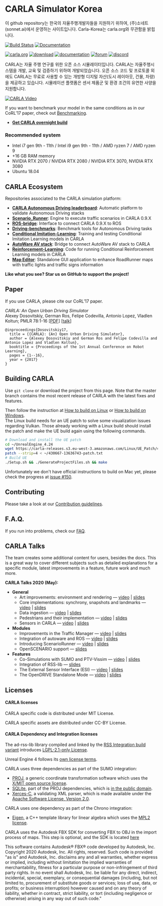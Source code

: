 CARLA Simulator Korea
=====================
이 github repository는 한국의 자율주행개발자들을 지원하기 위하여, (주)소네트 (sonnet.ai)에서 운영하는 사이트입니다.
Carla-Korea는 carla.org와 무관함을 밝힙니다. 

[![Build Status](https://travis-ci.org/carla-simulator/carla.svg?branch=master)](https://travis-ci.org/carla-simulator/carla)
[![Documentation](https://readthedocs.org/projects/carla-korea/badge/?version=latest)](http://carla-korea.readthedocs.io)

[![carla.org](Docs/img/btn/web.png)](http://carla.org)
[![download](Docs/img/btn/download.png)](https://github.com/carla-simulator/carla/blob/master/Docs/download.md)
[![documentation](Docs/img/btn/docs.png)](http://carla.readthedocs.io)
[![forum](Docs/img/btn/forum.png)](https://github.com/carla-simulator/carla/discussions)
[![discord](Docs/img/btn/chat.png)](https://discord.gg/8kqACuC)


CARLA는 자율 주행 연구를 위한 오픈 소스 시뮬레이터입니다. CARLA는 자율주행시스템을 개발, 교육 및 검증하기 위하여 개발되었습니다.
오픈 소스 코드 및 프로토콜 외에도 CARLA는 무료로 사용할 수 있는 개방형 디지털 자산(도시 레이아웃, 건물, 차량)을 제공하고 있습니다.
시뮬레이션 플랫폼은 센서 제품군 및 환경 조건의 유연한 사양을 지원합니다.

[![CARLA Video](Docs/img/video_thumbnail_0910.jpg)](https://www.youtube.com/watch?v=7jej46ALVRE)

If you want to benchmark your model in the same conditions as in our CoRL’17
paper, check out
[Benchmarking](https://github.com/carla-simulator/driving-benchmarks).

* [**Get CARLA overnight build**](http://carla-releases.s3.amazonaws.com/Linux/Dev/CARLA_Latest.tar.gz)

### Recommended system

* Intel i7 gen 9th - 11th / Intel i9 gen 9th - 11th / AMD ryzen 7 / AMD ryzen 9
* +16 GB RAM memory 
* NVIDIA RTX 2070 / NVIDIA RTX 2080 / NVIDIA RTX 3070, NVIDIA RTX 3080
* Ubuntu 18.04

## CARLA Ecosystem
Repositories associated to the CARLA simulation platform:

* [**CARLA Autonomous Driving leaderboard**](https://leaderboard.carla.org/): Automatic platform to validate Autonomous Driving stacks
* [**Scenario_Runner**](https://github.com/carla-simulator/scenario_runner): Engine to execute traffic scenarios in CARLA 0.9.X
* [**ROS-bridge**](https://github.com/carla-simulator/ros-bridge): Interface to connect CARLA 0.9.X to ROS
* [**Driving-benchmarks**](https://github.com/carla-simulator/driving-benchmarks): Benchmark tools for Autonomous Driving tasks
* [**Conditional Imitation-Learning**](https://github.com/felipecode/coiltraine): Training and testing Conditional Imitation Learning models in CARLA
* [**AutoWare AV stack**](https://github.com/carla-simulator/carla-autoware): Bridge to connect AutoWare AV stack to CARLA
* [**Reinforcement-Learning**](https://github.com/carla-simulator/reinforcement-learning): Code for running Conditional Reinforcement Learning models in CARLA
* [**Map Editor**](https://github.com/carla-simulator/carla-map-editor): Standalone GUI application to enhance RoadRunner maps with traffic lights and traffic signs information

**Like what you see? Star us on GitHub to support the project!**

Paper
-----

If you use CARLA, please cite our CoRL’17 paper.

_CARLA: An Open Urban Driving Simulator_<br>Alexey Dosovitskiy, German Ros,
Felipe Codevilla, Antonio Lopez, Vladlen Koltun; PMLR 78:1-16
[[PDF](http://proceedings.mlr.press/v78/dosovitskiy17a/dosovitskiy17a.pdf)]
[[talk](https://www.youtube.com/watch?v=xfyK03MEZ9Q&feature=youtu.be&t=2h44m30s)]


```
@inproceedings{Dosovitskiy17,
  title = {{CARLA}: {An} Open Urban Driving Simulator},
  author = {Alexey Dosovitskiy and German Ros and Felipe Codevilla and Antonio Lopez and Vladlen Koltun},
  booktitle = {Proceedings of the 1st Annual Conference on Robot Learning},
  pages = {1--16},
  year = {2017}
}
```

Building CARLA
--------------

Use `git clone` or download the project from this page. Note that the master branch contains the most recent release of CARLA with the latest fixes and features.

Then follow the instruction at [How to build on Linux][buildlinuxlink] or [How to build on Windows][buildwindowslink].  
The Linux build needs for an UE patch to solve some visualization issues regarding Vulkan. Those already working with a Linux build should install the patch and make the UE build again using the following commands.  
```sh
# Download and install the UE patch  
cd ~/UnrealEngine_4.24
wget https://carla-releases.s3.eu-west-3.amazonaws.com/Linux/UE_Patch/430667-13636743-patch.txt ~/430667-13636743-patch.txt
patch --strip=4 < ~/430667-13636743-patch.txt
# Build UE
./Setup.sh && ./GenerateProjectFiles.sh && make
```

Unfortunately we don't have official instructions to build on Mac yet, please check the progress at [issue #150][issue150].

[buildlinuxlink]: https://carla.readthedocs.io/en/latest/build_linux/
[buildwindowslink]: https://carla.readthedocs.io/en/latest/build_windows/
[issue150]: https://github.com/carla-simulator/carla/issues/150

Contributing
------------

Please take a look at our [Contribution guidelines][contriblink].

[contriblink]: https://carla.readthedocs.io/en/latest/cont_contribution_guidelines/

F.A.Q.
------

If you run into problems, check our
[FAQ](https://carla.readthedocs.io/en/latest/build_faq/).

CARLA Talks
------
The team creates some additional content for users, besides the docs. This is a great way to cover different subjects such as detailed explanations for a specific module, latest improvements in a feature, future work and much more.  

__CARLA Talks 2020 (May):__  

*   __General__  
	*   Art improvements: environment and rendering — [video](https://youtu.be/ZZaHevsz8W8) | [slides](https://drive.google.com/file/d/1l9Ztaq0Q8fNN5YPU4-5vL13eZUwsQl5P/view?usp=sharing)  
	*   Core implementations: synchrony, snapshots and landmarks — [video](https://youtu.be/nyyTLmphqY4) | [slides](https://drive.google.com/file/d/1yaOwf1419qWZqE1gTSrrknsWOhawEWh_/view?usp=sharing)
	*   Data ingestion — [video](https://youtu.be/mHiUUZ4xC9o) | [slides](https://drive.google.com/file/d/10uNBAMreKajYimIhwCqSYXjhfVs2bX31/view?usp=sharing)  
	*   Pedestrians and their implementation — [video](https://youtu.be/Uoz2ihDwaWA) | [slides](https://drive.google.com/file/d/1Tsosin7BLP1k558shtbzUdo2ZXVKy5CB/view?usp=sharing)  
	*   Sensors in CARLA — [video](https://youtu.be/T8qCSet8WK0) | [slides](https://drive.google.com/file/d/1UO8ZAIOp-1xaBzcFMfn_IoipycVkUo4q/view?usp=sharing)  
*   __Modules__  
	*   Improvements in the Traffic Manager — [video](https://youtu.be/n9cufaJ17eA) | [slides](https://drive.google.com/file/d/1R9uNZ6pYHSZoEBxs2vYK7swiriKbbuxo/view?usp=sharing)  
	*   Integration of autoware and ROS — [video](https://youtu.be/ChIgcC2scwU) | [slides](https://drive.google.com/file/d/1uO6nBaFirrllb08OeqGAMVLApQ6EbgAt/view?usp=sharing)  
	*   Introducing ScenarioRunner — [video](https://youtu.be/dcnnNJowqzM) | [slides](https://drive.google.com/file/d/1zgoH_kLOfIw117FJGm2IVZZAIRw9U2Q0/view?usp=sharing)  
	*   OpenSCENARIO support — [slides](https://drive.google.com/file/d/1g6ATxZRTWEdstiZwfBN1_T_x_WwZs0zE/view?usp=sharing)  
*   __Features__  
	*   Co-Simulations with SUMO and PTV-Vissim — [video](https://youtu.be/PuFSbj1PU94) | [slides](https://drive.google.com/file/d/10DgMNUBqKqWBrdiwBiAIT4DdR9ObCquI/view?usp=sharing)  
	*   Integration of RSS-lib — [slides](https://drive.google.com/file/d/1whREmrCv67fOMipgCk6kkiW4VPODig0A/view?usp=sharing)  
	*   The External Sensor Interface (ESI) — [video](https://youtu.be/5hXHPV9FIeY) | [slides](https://drive.google.com/file/d/1VWFaEoS12siW6NtQDUkm44BVO7tveRbJ/view?usp=sharing)  
	*   The OpenDRIVE Standalone Mode — [video](https://youtu.be/U25GhofVV1Q) | [slides](https://drive.google.com/file/d/1D5VsgfX7dmgPWn7UtDDid3-OdS1HI4pY/view?usp=sharing)  

Licenses
-------

#### CARLA licenses

CARLA specific code is distributed under MIT License.

CARLA specific assets are distributed under CC-BY License.

#### CARLA Dependency and Integration licenses

The ad-rss-lib library compiled and linked by the [RSS Integration build variant](Docs/adv_rss.md) introduces [LGPL-2.1-only License](https://opensource.org/licenses/LGPL-2.1).

Unreal Engine 4 follows its [own license terms](https://www.unrealengine.com/en-US/faq).

CARLA uses three dependencies as part of the SUMO integration:
- [PROJ](https://proj.org/), a generic coordinate transformation software which uses the [X/MIT open source license](https://proj.org/about.html#license).
- [SQLite](https://www.sqlite.org), part of the PROJ dependencies, which is [in the public domain](https://www.sqlite.org/purchase/license).
- [Xerces-C](https://xerces.apache.org/xerces-c/), a validating XML parser, which is made available under the [Apache Software License, Version 2.0](http://www.apache.org/licenses/LICENSE-2.0.html).

CARLA uses one dependency as part of the Chrono integration:
- [Eigen](https://eigen.tuxfamily.org/index.php?title=Main_Page), a C++ template library for linear algebra which uses the [MPL2 license](https://www.mozilla.org/en-US/MPL/2.0/).

CARLA uses the Autodesk FBX SDK for converting FBX to OBJ in the import process of maps. This step is optional, and the SDK is located [here](https://www.autodesk.com/developer-network/platform-technologies/fbx-sdk-2020-0)

This software contains Autodesk® FBX® code developed by Autodesk, Inc. Copyright 2020 Autodesk, Inc. All rights, reserved. Such code is provided "as is" and Autodesk, Inc. disclaims any and all warranties, whether express or implied, including without limitation the implied warranties of merchantability, fitness for a particular purpose or non-infringement of third party rights. In no event shall Autodesk, Inc. be liable for any direct, indirect, incidental, special, exemplary, or consequential damages (including, but not limited to, procurement of substitute goods or services; loss of use, data, or profits; or business interruption) however caused and on any theory of liability, whether in contract, strict liability, or tort (including negligence or otherwise) arising in any way out of such code."
